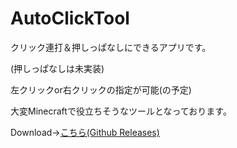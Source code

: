 # AutoClickTool

クリック連打＆押しっぱなしにできるアプリです。

(押しっぱなしは未実装)

左クリックor右クリックの指定が可能(の予定)

大変Minecraftで役立ちそうなツールとなっております。

Download→[こちら(Github Releases)](https://github.com/tamago572/AutoClickTool/releases)

